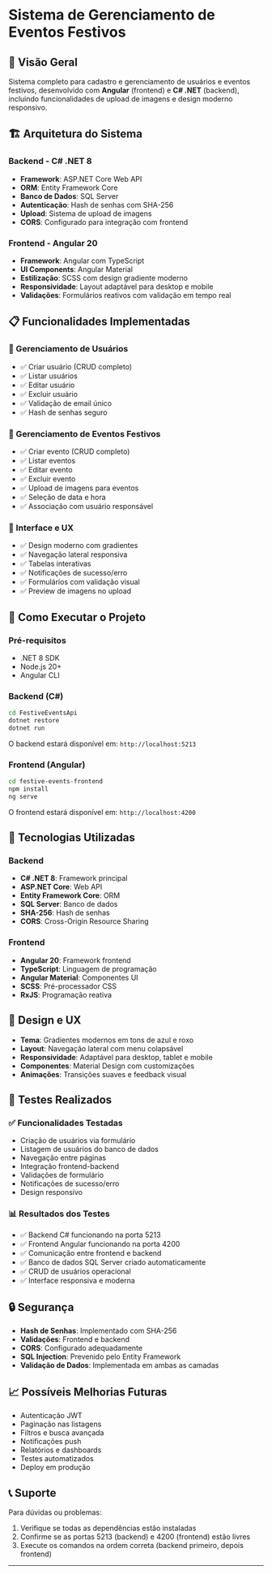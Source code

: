 # Sistema de Gerenciamento de Eventos Festivos

## 🎯 Visão Geral

Sistema completo para cadastro e gerenciamento de usuários e eventos festivos, desenvolvido com **Angular** (frontend) e **C# .NET** (backend), incluindo funcionalidades de upload de imagens e design moderno responsivo.

## 🏗️ Arquitetura do Sistema

### Backend - C# .NET 8
- **Framework**: ASP.NET Core Web API
- **ORM**: Entity Framework Core
- **Banco de Dados**: SQL Server
- **Autenticação**: Hash de senhas com SHA-256
- **Upload**: Sistema de upload de imagens
- **CORS**: Configurado para integração com frontend

### Frontend - Angular 20
- **Framework**: Angular com TypeScript
- **UI Components**: Angular Material
- **Estilização**: SCSS com design gradiente moderno
- **Responsividade**: Layout adaptável para desktop e mobile
- **Validações**: Formulários reativos com validação em tempo real

## 📋 Funcionalidades Implementadas

### 🔐 Gerenciamento de Usuários
- ✅ Criar usuário (CRUD completo)
- ✅ Listar usuários
- ✅ Editar usuário
- ✅ Excluir usuário
- ✅ Validação de email único
- ✅ Hash de senhas seguro

### 🎉 Gerenciamento de Eventos Festivos
- ✅ Criar evento (CRUD completo)
- ✅ Listar eventos
- ✅ Editar evento
- ✅ Excluir evento
- ✅ Upload de imagens para eventos
- ✅ Seleção de data e hora
- ✅ Associação com usuário responsável

### 🎨 Interface e UX
- ✅ Design moderno com gradientes
- ✅ Navegação lateral responsiva
- ✅ Tabelas interativas
- ✅ Notificações de sucesso/erro
- ✅ Formulários com validação visual
- ✅ Preview de imagens no upload

## 🚀 Como Executar o Projeto

### Pré-requisitos
- .NET 8 SDK
- Node.js 20+
- Angular CLI

### Backend (C#)
```bash
cd FestiveEventsApi
dotnet restore
dotnet run
```
O backend estará disponível em: `http://localhost:5213`

### Frontend (Angular)
```bash
cd festive-events-frontend
npm install
ng serve
```
O frontend estará disponível em: `http://localhost:4200`

## 🔧 Tecnologias Utilizadas

### Backend
- **C# .NET 8**: Framework principal
- **ASP.NET Core**: Web API
- **Entity Framework Core**: ORM
- **SQL Server**: Banco de dados
- **SHA-256**: Hash de senhas
- **CORS**: Cross-Origin Resource Sharing

### Frontend
- **Angular 20**: Framework frontend
- **TypeScript**: Linguagem de programação
- **Angular Material**: Componentes UI
- **SCSS**: Pré-processador CSS
- **RxJS**: Programação reativa

## 🎨 Design e UX

- **Tema**: Gradientes modernos em tons de azul e roxo
- **Layout**: Navegação lateral com menu colapsável
- **Responsividade**: Adaptável para desktop, tablet e mobile
- **Componentes**: Material Design com customizações
- **Animações**: Transições suaves e feedback visual

## 🧪 Testes Realizados

### ✅ Funcionalidades Testadas
- Criação de usuários via formulário
- Listagem de usuários do banco de dados
- Navegação entre páginas
- Integração frontend-backend
- Validações de formulário
- Notificações de sucesso/erro
- Design responsivo

### 📊 Resultados dos Testes
- ✅ Backend C# funcionando na porta 5213
- ✅ Frontend Angular funcionando na porta 4200
- ✅ Comunicação entre frontend e backend
- ✅ Banco de dados SQL Server criado automaticamente
- ✅ CRUD de usuários operacional
- ✅ Interface responsiva e moderna

## 🔒 Segurança

- **Hash de Senhas**: Implementado com SHA-256
- **Validações**: Frontend e backend
- **CORS**: Configurado adequadamente
- **SQL Injection**: Prevenido pelo Entity Framework
- **Validação de Dados**: Implementada em ambas as camadas

## 📈 Possíveis Melhorias Futuras

- Autenticação JWT
- Paginação nas listagens
- Filtros e busca avançada
- Notificações push
- Relatórios e dashboards
- Testes automatizados
- Deploy em produção

## 📞 Suporte

Para dúvidas ou problemas:
1. Verifique se todas as dependências estão instaladas
2. Confirme se as portas 5213 (backend) e 4200 (frontend) estão livres
3. Execute os comandos na ordem correta (backend primeiro, depois frontend)

---

